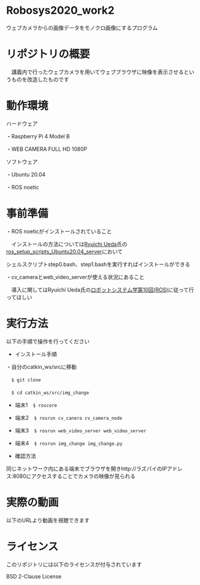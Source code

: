 # Robosys2020_work2
 ウェブカメラからの画像データをモノクロ画像にするプログラム
 
# リポジトリの概要
　講義内で行ったウェブカメラを用いてウェブブラウザに映像を表示させるというものを改造したものです

# 動作環境
ハードウェア

・Raspberry Pi 4 Model B

・WEB CAMERA FULL HD 1080P

ソフトウェア

・Ubuntu 20.04

・ROS noetic

# 事前準備
・ROS noeticがインストールされていること

　インストールの方法については[Ryuichi Ueda](https://github.com/ryuichiueda)氏の[ros_setup_scripts_Ubuntu20.04_server](https://github.com/ryuichiueda/ros_setup_scripts_Ubuntu20.04_server)において
 
  シェルスクリプトstep0.bash、step1.bashを実行すればインストールができる
 
・cv_cameraとweb_video_serverが使える状況にあること

　導入に関してはRyuichi Ueda氏の[ロボットシステム学第10回(ROS)](https://ryuichiueda.github.io/robosys2020/lesson10_ros.html)に従って行ってほしい

# 実行方法
以下の手順で操作を行ってください

- インストール手順


・自分のcatkin_ws/srcに移動

　`$ git clone `

　`$ cd catkin_ws/src/img_change`

- 端末1　`$ roscore`

- 端末2　`$ rosrun cv_canera cv_camera_node`

- 端末3　`$ rosrun web_video_server web_video_server` 

- 端末4　`$ rosrun img_change img_change.py`

- 確認方法

同じネットワーク内にある端末でブラウザを開きhttp://ラズパイのIPアドレス:8080にアクセスすることでカメラの映像が見られる

# 実際の動画

以下のURLより動画を視聴できます



# ライセンス
このリポジトリには以下のライセンスが付与されています

BSD 2-Clause License
